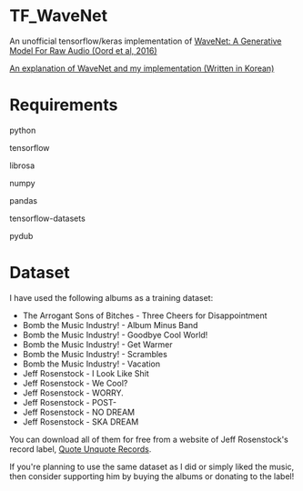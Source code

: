 # TF_WaveNet
An unofficial tensorflow/keras implementation of [WaveNet: A Generative Model For Raw Audio (Oord et al, 2016)](https://arxiv.org/abs/1609.03499)

[An explanation of WaveNet and my implementation (Written in Korean)](https://95dykim.github.io/2023_WaveNet.html)


# Requirements
python

tensorflow

librosa

numpy

pandas

tensorflow-datasets

pydub

# Dataset
I have used the following albums as a training dataset:
- The Arrogant Sons of Bitches - Three Cheers for Disappointment
- Bomb the Music Industry! - Album Minus Band
- Bomb the Music Industry! - Goodbye Cool World!
- Bomb the Music Industry! - Get Warmer
- Bomb the Music Industry! - Scrambles
- Bomb the Music Industry! - Vacation
- Jeff Rosenstock - I Look Like Shit
- Jeff Rosenstock - We Cool?
- Jeff Rosenstock - WORRY.
- Jeff Rosenstock - POST-
- Jeff Rosenstock - NO DREAM
- Jeff Rosenstock - SKA DREAM

You can download all of them for free from a website of Jeff Rosenstock's record label, [Quote Unquote Records](http://www.quoteunquoterecords.com/).

If you're planning to use the same dataset as I did or simply liked the music, then consider supporting him by buying the albums or donating to the label!
